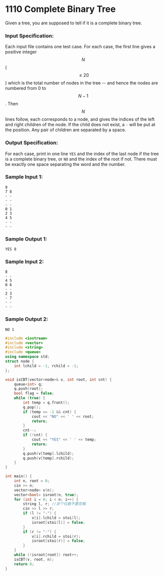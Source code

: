 # 1110 Complete Binary Tree
Given a tree, you are supposed to tell if it is a complete binary tree.

### Input Specification:

Each input file contains one test case. For each case, the first line gives a positive integer $$N$$ ($$\le 20$$) which is the total number of nodes in the tree -- and hence the nodes are numbered from 0 to $$N-1$$. Then $$N$$ lines follow, each corresponds to a node, and gives the indices of the left and right children of the node. If the child does not exist, a `-` will be put at the position. Any pair of children are separated by a space.

### Output Specification:

For each case, print in one line `YES` and the index of the last node if the tree is a complete binary tree, or `NO` and the index of the root if not. There must be exactly one space separating the word and the number.

### Sample Input 1:
```in
9
7 8
- -
- -
- -
0 1
2 3
4 5
- -
- -
```

### Sample Output 1:
```out
YES 8
```

### Sample Input 2:
```in
8
- -
4 5
0 6
- -
2 3
- 7
- -
- -
```

### Sample Output 2:
```out
NO 1
```

```cpp
#include <iostream>
#include <vector>
#include <string>
#include <queue>
using namespace std;
struct node {
	int lchild = -1, rchild = -1;
};

void isCBT(vector<node>& v, int root, int cnt) {
	queue<int> q;
	q.push(root);
	bool flag = false;
	while (true) {
		int temp = q.front();
		q.pop();
		if (temp == -1 && cnt) {
			cout << "NO" << ' ' << root;
			return;
		}
		cnt--;
		if (!cnt) {
			cout << "YES" << ' ' << temp;
			return;
		}
		q.push(v[temp].lchild);
		q.push(v[temp].rchild);
	}
}

int main() {
	int n, root = 0;
	cin >> n;
	vector<node> v(n);
	vector<bool> isroot(n, true);
	for (int i = 0; i < n; i++) {
		string l, r; //非个位数不要忽略
		cin >> l >> r;
		if (l != "-") {
			v[i].lchild = stoi(l);
			isroot[stoi(l)] = false;
		}
		if (r != "-") {
			v[i].rchild = stoi(r);
			isroot[stoi(r)] = false;
		}
	}
	while (!isroot[root]) root++;
	isCBT(v, root, n);
	return 0;
}
```